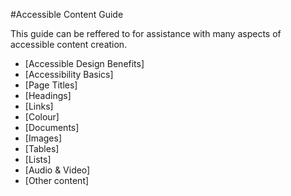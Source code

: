 #Accessible Content Guide

This guide can be reffered to for assistance with many aspects of accessible content creation. 

 * [Accessible Design Benefits]
 * [Accessibility Basics]
 * [Page Titles]
 * [Headings]
 * [Links]
 * [Colour]
 * [Documents]
 * [Images]
 * [Tables]
 * [Lists]
 * [Audio & Video]
 * [Other content]
